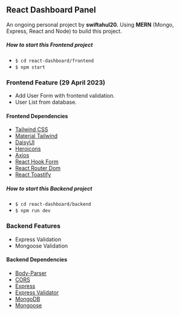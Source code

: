 ## React Dashboard Panel
An ongoing personal project by **swiftahul20.** 
Using **MERN** (Mongo, Express, React and Node) to build this project.


##### How to start this Frontend project

- `$ cd react-dashboard/frontend`
- `$ npm start`


### Frontend Feature (29 April 2023)
- Add User Form with frontend validation.
- User List from database.


#### Frontend Dependencies
- [Tailwind CSS](https://tailwindcss.com/ "Tailwind CSS")
- [Material Tailwind](https://www.material-tailwind.com/)
- [DaisyUI](https://daisyui.com/)
- [Heroicons](https://heroicons.com/)
- [Axios](https://axios-http.com/)
- [React Hook Form](https://react-hook-form.com/)
- [React Router Dom](https://reactrouter.com/en/main)
- [React Toastify](https://github.com/fkhadra/react-toastify)


##### How to start this Backend project

- `$ cd react-dashboard/backend`
- `$ npm run dev`


### Backend Features
- Express Validation
- Mongoose Validation


#### Backend Dependencies
- [Body-Parser](https://www.npmjs.com/package/body-parser)
- [CORS](https://www.npmjs.com/package/cors)
- [Express](https://expressjs.com/)
- [Express Validator](https://express-validator.github.io/docs/)
- [MongoDB](https://www.mongodb.com/)
- [Mongoose](https://mongoosejs.com/)


